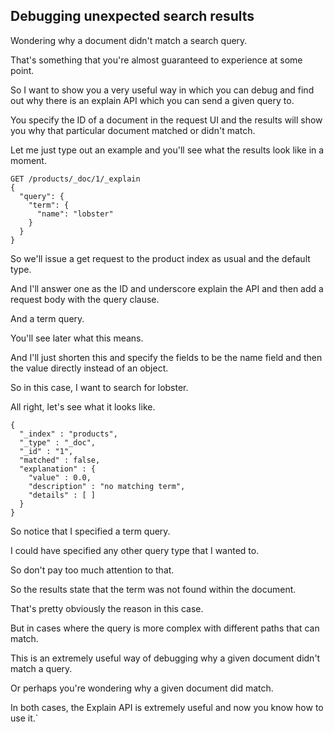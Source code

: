 ## Debugging unexpected search results  

Wondering why a document didn't match a search query.

That's something that you're almost guaranteed to experience at some point.

So I want to show you a very useful way in which you can debug and find out why there is an explain API which you can send a given query to.

You specify the ID of a document in the request UI and the results will show you why that particular document matched or didn't match.

Let me just type out an example and you'll see what the results look like in a moment.

```
GET /products/_doc/1/_explain
{
  "query": {
    "term": {
      "name": "lobster"
    }
  }
}
```

So we'll issue a get request to the product index as usual and the default type.

And I'll answer one as the ID and underscore explain the API and then add a request body with the query clause.

And a term query.

You'll see later what this means.

And I'll just shorten this and specify the fields to be the name field and then the value directly instead of an object.

So in this case, I want to search for lobster.

All right, let's see what it looks like.
```
{
  "_index" : "products",
  "_type" : "_doc",
  "_id" : "1",
  "matched" : false,
  "explanation" : {
    "value" : 0.0,
    "description" : "no matching term",
    "details" : [ ]
  }
}

```
So notice that I specified a term query.

I could have specified any other query type that I wanted to.

So don't pay too much attention to that.

So the results state that the term was not found within the document.

That's pretty obviously the reason in this case.

But in cases where the query is more complex with different paths that can match.

This is an extremely useful way of debugging why a given document didn't match a query.

Or perhaps you're wondering why a given document did match.

In both cases, the Explain API is extremely useful and now you know how to use it.`